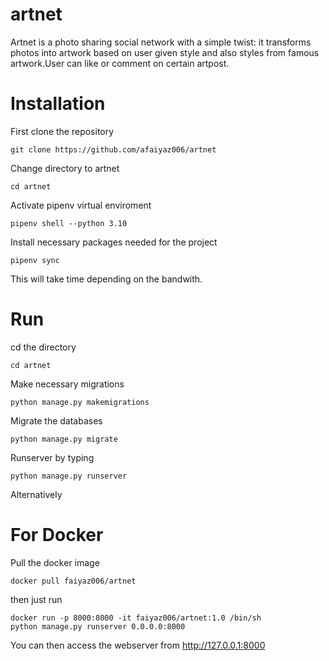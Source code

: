 # artnet
Artnet is a photo sharing social network with a simple twist: it transforms photos into artwork based on user given style and also styles from famous artwork.User can like or comment on certain artpost.

# Installation
First clone the repository
```
git clone https://github.com/afaiyaz006/artnet
```
Change directory to artnet
```
cd artnet
```
Activate pipenv virtual enviroment
```
pipenv shell --python 3.10
```
Install necessary packages needed for the project
```
pipenv sync
```
This will take time depending on the bandwith.

# Run
cd the directory
```
cd artnet
```
Make necessary migrations
```
python manage.py makemigrations
```
Migrate the databases
```
python manage.py migrate
```
Runserver by typing
```
python manage.py runserver
```
Alternatively 
# For Docker


Pull the docker image
```
docker pull faiyaz006/artnet
```

then just run
```
docker run -p 8000:8000 -it faiyaz006/artnet:1.0 /bin/sh
python manage.py runserver 0.0.0.0:8000
```
You can then access the webserver from http://127.0.0.1:8000



